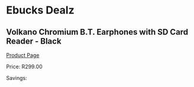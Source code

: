 
# Ebucks Dealz
## Volkano Chromium B.T. Earphones with SD Card Reader - Black
[Product Page](https://www.ebucks.com/web/shop/productSelected.do?prodId=1196482178&catId=714972256)

Price: R299.00

Savings: 


	